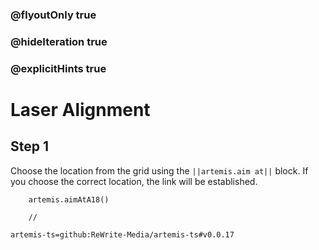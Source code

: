 ### @flyoutOnly true
### @hideIteration true
### @explicitHints true

# Laser Alignment

## Step 1
Choose the location from the grid using the ``||artemis.aim at||`` block. If you choose the correct location, the link will be established.

```ghost
    artemis.aimAtA18()
```
```template
    //
```

```package
artemis-ts=github:ReWrite-Media/artemis-ts#v0.0.17
```